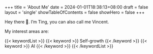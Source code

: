 +++
title = 'About Me'
date = 2024-01-01T18:38:13+08:00
draft = false
layout = 'single'
showTableOfContents = false
showHero = false
+++


Hey there 👋. I’m Ting, you can also call me Vincent. 

My interest areas are:

{{< keywordList >}}
{{< keyword >}} Self-growth {{< /keyword >}}
{{< keyword >}} AI {{< /keyword >}}
{{< /keywordList >}}

